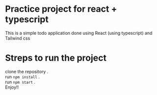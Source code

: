 # Practice project for react + typescript

This is a simple todo application done using React (using typescript) and Tailwind css

# Streps to run the project

clone the repository .\
run `npm install` .\
run `npm start` .\
Enjoy!! 
